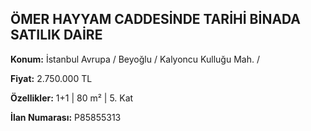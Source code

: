 ## ÖMER HAYYAM CADDESİNDE TARİHİ BİNADA SATILIK DAİRE

**Konum:** İstanbul Avrupa / Beyoğlu / Kalyoncu Kulluğu Mah. /

**Fiyat:** 2.750.000 TL

**Özellikler:** 1+1 | 80 m² | 5. Kat

**İlan Numarası:** P85855313
